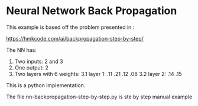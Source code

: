 # Neural Network Back Propagation

This example is based off the problem presented in :

https://hmkcode.com/ai/backpropagation-step-by-step/

The NN has:

1. Two inputs: 2 and 3
2. One output: 2
3. Two layers with 6 weights:
   3.1 layer 1: .11 .21 .12 .08
   3.2 layer 2: .14 .15


This is a python implementation.

The file nn-backpropagation-step-by-step.py is ste by step manual example